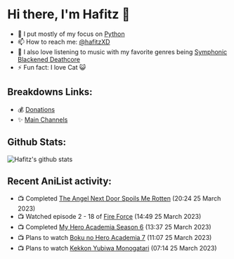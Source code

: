 # Hi there, I'm Hafitz 👋
- 🐍 I put mostly of my focus on [Python](https://python.org)
- 📫 How to reach me: [@hafitzXD](https://t.me/hafitzXD)
- 🎵 I also love listening to music with my favorite genres being [Symphonic Blackened Deathcore](https://youtu.be/qyYmS_iBcy4)
- ⚡ Fun fact: I love Cat 😺

## Breakdowns Links:
- 💰 [Donations](https://t.me/TheBreakdowns/2)
- ✨ [Main Channels](https://t.me/TheBreakdowns)

## Github Stats:
![Hafitz's github stats](https://github-readme-stats.vercel.app/api?username=breakdowns&show_icons=true&count_private=true&bg_color=00000000&text_color=777)

## Recent AniList activity:
<!-- ANILIST_ACTIVITY:start -->

-   📺 Completed [The Angel Next Door Spoils Me Rotten](https://anilist.co/anime/143338) (20:24 25 March 2023)
-   📺 Watched episode 2 - 18 of [Fire Force](https://anilist.co/anime/105310) (14:49 25 March 2023)
-   📺 Completed [My Hero Academia Season 6](https://anilist.co/anime/139630) (13:37 25 March 2023)
-   📺 Plans to watch [Boku no Hero Academia 7](https://anilist.co/anime/163139) (11:07 25 March 2023)
-   📺 Plans to watch [Kekkon Yubiwa Monogatari](https://anilist.co/anime/160389) (07:14 25 March 2023)

<!-- ANILIST_ACTIVITY:end -->
